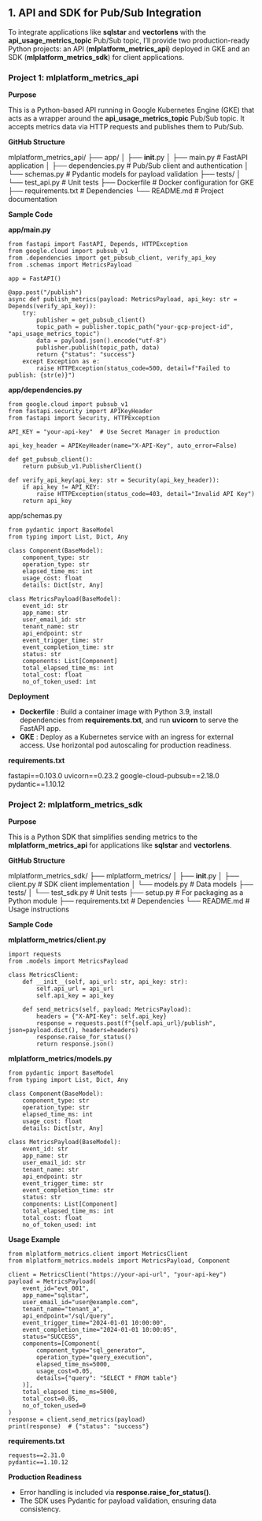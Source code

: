 ## **1. API and SDK for Pub/Sub Integration**

To integrate applications like **sqlstar** and **vectorlens** with the **api_usage_metrics_topic** Pub/Sub topic, I’ll provide two production-ready Python projects: an API (**mlplatform_metrics_api**) deployed in GKE and an SDK (**mlplatform_metrics_sdk**) for client applications.

### **Project 1: **mlplatform_metrics_api****

**Purpose**

This is a Python-based API running in Google Kubernetes Engine (GKE) that acts as a wrapper around the **api_usage_metrics_topic** Pub/Sub topic. It accepts metrics data via HTTP requests and publishes them to Pub/Sub.

**GitHub Structure**

mlplatform_metrics_api/
├── app/
│   ├── __init__.py
│   ├── main.py         # FastAPI application
│   ├── dependencies.py # Pub/Sub client and authentication
│   └── schemas.py      # Pydantic models for payload validation
├── tests/
│   └── test_api.py     # Unit tests
├── Dockerfile          # Docker configuration for GKE
├── requirements.txt    # Dependencies
└── README.md           # Project documentation

**Sample Code**

**app/main.py**

```
from fastapi import FastAPI, Depends, HTTPException
from google.cloud import pubsub_v1
from .dependencies import get_pubsub_client, verify_api_key
from .schemas import MetricsPayload

app = FastAPI()

@app.post("/publish")
async def publish_metrics(payload: MetricsPayload, api_key: str = Depends(verify_api_key)):
    try:
        publisher = get_pubsub_client()
        topic_path = publisher.topic_path("your-gcp-project-id", "api_usage_metrics_topic")
        data = payload.json().encode("utf-8")
        publisher.publish(topic_path, data)
        return {"status": "success"}
    except Exception as e:
        raise HTTPException(status_code=500, detail=f"Failed to publish: {str(e)}")
```

**app/dependencies.py**

```
from google.cloud import pubsub_v1
from fastapi.security import APIKeyHeader
from fastapi import Security, HTTPException

API_KEY = "your-api-key"  # Use Secret Manager in production

api_key_header = APIKeyHeader(name="X-API-Key", auto_error=False)

def get_pubsub_client():
    return pubsub_v1.PublisherClient()

def verify_api_key(api_key: str = Security(api_key_header)):
    if api_key != API_KEY:
        raise HTTPException(status_code=403, detail="Invalid API Key")
    return api_key
```



app/schemas.py

```
from pydantic import BaseModel
from typing import List, Dict, Any

class Component(BaseModel):
    component_type: str
    operation_type: str
    elapsed_time_ms: int
    usage_cost: float
    details: Dict[str, Any]

class MetricsPayload(BaseModel):
    event_id: str
    app_name: str
    user_email_id: str
    tenant_name: str
    api_endpoint: str
    event_trigger_time: str
    event_completion_time: str
    status: str
    components: List[Component]
    total_elapsed_time_ms: int
    total_cost: float
    no_of_token_used: int
```


**Deployment**

* **Dockerfile** : Build a container image with Python 3.9, install dependencies from **requirements.txt**, and run **uvicorn** to serve the FastAPI app.
* **GKE** : Deploy as a Kubernetes service with an ingress for external access. Use horizontal pod autoscaling for production readiness.

**requirements.txt**

fastapi==0.103.0
uvicorn==0.23.2
google-cloud-pubsub==2.18.0
pydantic==1.10.12


### Project 2: **mlplatform_metrics_sdk**

**Purpose**

This is a Python SDK that simplifies sending metrics to the **mlplatform_metrics_api** for applications like **sqlstar** and **vectorlens**.

**GitHub Structure**

mlplatform_metrics_sdk/
├── mlplatform_metrics/
│   ├── __init__.py
│   ├── client.py       # SDK client implementation
│   └── models.py       # Data models
├── tests/
│   └── test_sdk.py     # Unit tests
├── setup.py            # For packaging as a Python module
├── requirements.txt    # Dependencies
└── README.md           # Usage instructions

**Sample Code**

**mlplatform_metrics/client.py**

```
import requests
from .models import MetricsPayload

class MetricsClient:
    def __init__(self, api_url: str, api_key: str):
        self.api_url = api_url
        self.api_key = api_key

    def send_metrics(self, payload: MetricsPayload):
        headers = {"X-API-Key": self.api_key}
        response = requests.post(f"{self.api_url}/publish", json=payload.dict(), headers=headers)
        response.raise_for_status()
        return response.json()
```

**mlplatform_metrics/models.py**

```
from pydantic import BaseModel
from typing import List, Dict, Any

class Component(BaseModel):
    component_type: str
    operation_type: str
    elapsed_time_ms: int
    usage_cost: float
    details: Dict[str, Any]

class MetricsPayload(BaseModel):
    event_id: str
    app_name: str
    user_email_id: str
    tenant_name: str
    api_endpoint: str
    event_trigger_time: str
    event_completion_time: str
    status: str
    components: List[Component]
    total_elapsed_time_ms: int
    total_cost: float
    no_of_token_used: int
```

**Usage Example**

```
from mlplatform_metrics.client import MetricsClient
from mlplatform_metrics.models import MetricsPayload, Component

client = MetricsClient("https://your-api-url", "your-api-key")
payload = MetricsPayload(
    event_id="evt_001",
    app_name="sqlstar",
    user_email_id="user@example.com",
    tenant_name="tenant_a",
    api_endpoint="/sql/query",
    event_trigger_time="2024-01-01 10:00:00",
    event_completion_time="2024-01-01 10:00:05",
    status="SUCCESS",
    components=[Component(
        component_type="sql_generator",
        operation_type="query_execution",
        elapsed_time_ms=5000,
        usage_cost=0.05,
        details={"query": "SELECT * FROM table"}
    )],
    total_elapsed_time_ms=5000,
    total_cost=0.05,
    no_of_token_used=0
)
response = client.send_metrics(payload)
print(response)  # {"status": "success"}
```

**requirements.txt**

```
requests==2.31.0
pydantic==1.10.12
```

**Production Readiness**

* Error handling is included via **response.raise_for_status()**.
* The SDK uses Pydantic for payload validation, ensuring data consistency.
